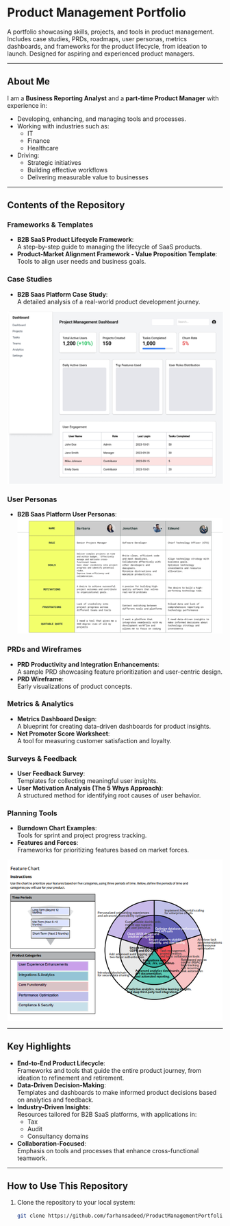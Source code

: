 # Product Management Portfolio

A portfolio showcasing skills, projects, and tools in product management. Includes case studies, PRDs, roadmaps, user personas, metrics dashboards, and frameworks for the product lifecycle, from ideation to launch. Designed for aspiring and experienced product managers.

---

## About Me
I am a **Business Reporting Analyst** and a **part-time Product Manager** with experience in:
- Developing, enhancing, and managing tools and processes.
- Working with industries such as:
  - IT
  - Finance
  - Healthcare
- Driving:
  - Strategic initiatives
  - Building effective workflows
  - Delivering measurable value to businesses

---

## Contents of the Repository

### Frameworks & Templates
- **B2B SaaS Product Lifecycle Framework**:  
  A step-by-step guide to managing the lifecycle of SaaS products.
- **Product-Market Alignment Framework - Value Proposition Template**:  
  Tools to align user needs and business goals.

### Case Studies
- **B2B Saas Platform Case Study**:  
  A detailed analysis of a real-world product development journey.

![Metrics Dashboard Design](MetricsDasboardDesign.jpg)

### User Personas
- **B2B Saas Platform User Personas**:
![User Personas](UserPersona-B2BSaaS.jpg)
  

### PRDs and Wireframes
- **PRD Productivity and Integration Enhancements**:  
  A sample PRD showcasing feature prioritization and user-centric design.
- **PRD Wireframe**:  
  Early visualizations of product concepts.

### Metrics & Analytics
- **Metrics Dashboard Design**:  
  A blueprint for creating data-driven dashboards for product insights.
- **Net Promoter Score Worksheet**:  
  A tool for measuring customer satisfaction and loyalty.

### Surveys & Feedback
- **User Feedback Survey**:  
  Templates for collecting meaningful user insights.
- **User Motivation Analysis (The 5 Whys Approach)**:  
  A structured method for identifying root causes of user behavior.

### Planning Tools
- **Burndown Chart Examples**:  
  Tools for sprint and project progress tracking.
- **Features and Forces**:  
  Frameworks for prioritizing features based on market forces.

![Features Chart](FeatureCategories.png)

---

## Key Highlights
- **End-to-End Product Lifecycle**:  
  Frameworks and tools that guide the entire product journey, from ideation to refinement and retirement.
- **Data-Driven Decision-Making**:  
  Templates and dashboards to make informed product decisions based on analytics and feedback.
- **Industry-Driven Insights**:  
  Resources tailored for B2B SaaS platforms, with applications in:
  - Tax
  - Audit
  - Consultancy domains
- **Collaboration-Focused**:  
  Emphasis on tools and processes that enhance cross-functional teamwork.

---

## How to Use This Repository
1. Clone the repository to your local system:
   ```bash
   git clone https://github.com/farhansadeed/ProductManagementPortfolio.git
